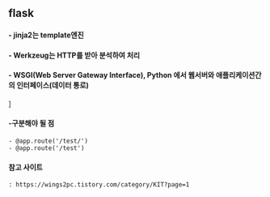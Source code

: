 ## flask

#### - jinja2는 template엔진
#### - Werkzeug는 HTTP를 받아 분석하여 처리
#### - WSGI(Web Server Gateway Interface), Python 에서 웹서버와 애플리케이션간의 인터페이스(데이터 통로) 
]

#### -구분해야 될 점
    - @app.route('/test/')
    - @app.route('/test')

#### 참고 사이트
    : https://wings2pc.tistory.com/category/KIT?page=1

